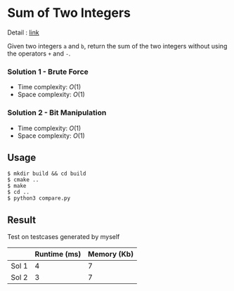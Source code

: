 # Sum of Two Integers
Detail : [link](https://leetcode.com/problems/sum-of-two-integers/)

Given two integers `a` and `b`, return the sum of the two integers without using the operators `+` and `-`.

### Solution 1 - Brute Force
* Time complexity: $O(1)$
* Space complexity: $O(1)$

### Solution 2 - Bit Manipulation
* Time complexity: $O(1)$
* Space complexity: $O(1)$

## Usage
```shell
$ mkdir build && cd build
$ cmake ..
$ make
$ cd ..
$ python3 compare.py
```

## Result
Test on testcases generated by myself

|       | Runtime (ms) | Memory (Kb) |
|-------|--------------|-------------|
| Sol 1 | 4            | 7           |
| Sol 2 | 3            | 7           |
